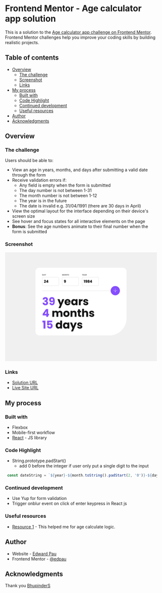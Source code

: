 # Frontend Mentor - Age calculator app solution

This is a solution to the [Age calculator app challenge on Frontend Mentor](https://www.frontendmentor.io/challenges/age-calculator-app-dF9DFFpj-Q). Frontend Mentor challenges help you improve your coding skills by building realistic projects. 

## Table of contents

- [Overview](#overview)
  - [The challenge](#the-challenge)
  - [Screenshot](#screenshot)
  - [Links](#links)
- [My process](#my-process)
  - [Built with](#built-with)
  - [Code Highlight](#code-highlight)
  - [Continued development](#continued-development)
  - [Useful resources](#useful-resources)
- [Author](#author)
- [Acknowledgments](#acknowledgments)

## Overview

### The challenge

Users should be able to:

- View an age in years, months, and days after submitting a valid date through the form
- Receive validation errors if:
  - Any field is empty when the form is submitted
  - The day number is not between 1-31
  - The month number is not between 1-12
  - The year is in the future
  - The date is invalid e.g. 31/04/1991 (there are 30 days in April)
- View the optimal layout for the interface depending on their device's screen size
- See hover and focus states for all interactive elements on the page
- **Bonus**: See the age numbers animate to their final number when the form is submitted

### Screenshot

![](./screenshot.png)

### Links

- [Solution URL](https://github.com/edpau/FM_age_calculator_app_react)
- [Live Site URL](https://edpau.github.io/FM_age_calculator_app_react/)

## My process

### Built with

- Flexbox
- Mobile-first workflow
- [React](https://reactjs.org/) - JS library


### Code Highlight

- String.prototype.padStart()
  - add 0 before the integer if user only put a single digit to the input
```javascript
 const dateString = `${year}-${month.toString().padStart(2, '0')}-${day.toString().padStart(2, '0')}`;
```


### Continued development

- Use Yup for form validation 
- Trigger onblur event on click of enter keypress in React js


### Useful resources

- [Resource 1](https://codepen.io/BhupinderS/pen/qBEmNXm) - This helped me for age calculate logic.


## Author

- Website - [Edward Pau](https://www.edpau.me)
- Frontend Mentor - [@edpau](https://www.frontendmentor.io/profile/edpau)

## Acknowledgments
Thank you [BhupinderS](https://codepen.io/BhupinderS)
